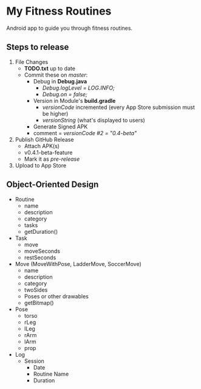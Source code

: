 # My Fitness Routines
Android app to guide you through fitness routines.

## Steps to release
1. File Changes
    - **TODO.txt** up to date
    - Commit these on *master*:
        - Debug in **Debug.java**
            - *Debug.logLevel = LOG.INFO;*
            - *Debug.on = false;*
        - Version in Module's **build.gradle**
            - *versionCode* incremented (every App Store submission must be higher)
            - *versionString* (what's displayed to users)
        - Generate Signed APK
        - comment = *versionCode #2 = "0.4-beta"*
1. Publish GitHub Release
    - Attach APK(s)
    - v0.4.1-beta-feature
    - Mark it as *pre-release*
1. Upload to App Store

## Object-Oriented Design
- Routine
    - name
    - description
    - category
    - tasks
    - getDuration()
- Task
    - move
    - moveSeconds
    - restSeconds
- Move (MoveWithPose, LadderMove, SoccerMove)
    - name
    - description
    - category
    - twoSides
    - Poses or other drawables
    - getBitmap()
- Pose
    - torso
    - rLeg
    - lLeg
    - rArm
    - lArm
    - prop
- Log
    - Session
        - Date
        - Routine Name
        - Duration
